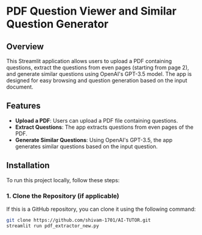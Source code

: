 # PDF Question Viewer and Similar Question Generator

## Overview
This Streamlit application allows users to upload a PDF containing questions, extract the questions from even pages (starting from page 2), and generate similar questions using OpenAI's GPT-3.5 model. The app is designed for easy browsing and question generation based on the input document.

## Features
- **Upload a PDF**: Users can upload a PDF file containing questions.
- **Extract Questions**: The app extracts questions from even pages of the PDF.
- **Generate Similar Questions**: Using OpenAI's GPT-3.5, the app generates similar questions based on the input question.

## Installation

To run this project locally, follow these steps:

### 1. Clone the Repository (if applicable)
If this is a GitHub repository, you can clone it using the following command:
```bash
git clone https://github.com/shivam-1701/AI-TUTOR.git
streamlit run pdf_extractor_new.py